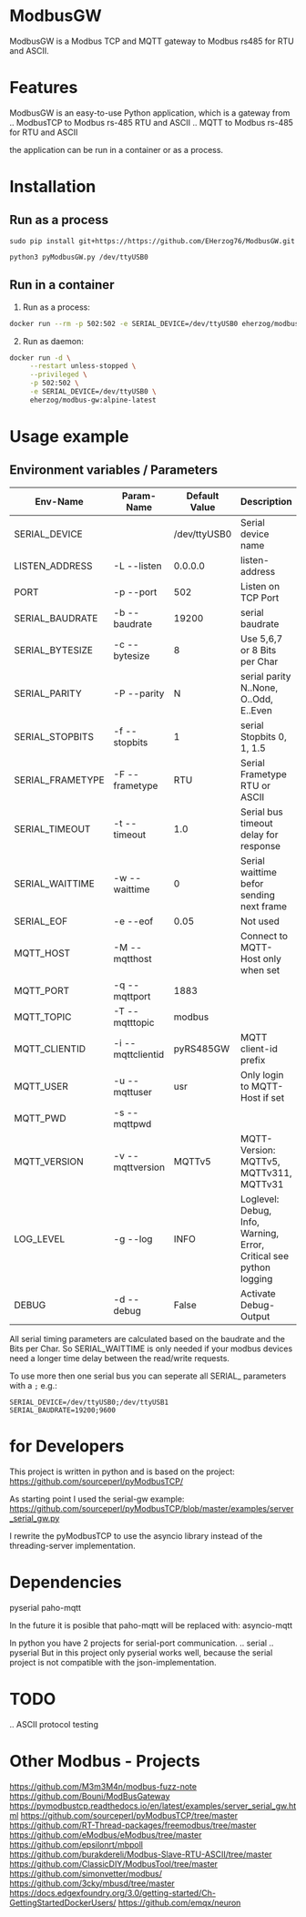 # ModbusGW
ModbusGW is a Modbus TCP and MQTT gateway to Modbus rs485 for RTU and ASCII.

# Features
ModbusGW is an easy-to-use Python application,
which is a gateway from
.. ModbusTCP to Modbus rs-485 RTU and ASCII
.. MQTT to Modbus rs-485 for RTU and ASCII

the application can be run in a container or as a process.

# Installation
## Run as a process
```
sudo pip install git+https://https://github.com/EHerzog76/ModbusGW.git

python3 pyModbusGW.py /dev/ttyUSB0
```

## Run in a container
1. Run as a process:
  ```sh
  docker run --rm -p 502:502 -e SERIAL_DEVICE=/dev/ttyUSB0 eherzog/modbus-gw:alpine-latest
  ```
2. Run as daemon:
  ```sh
  docker run -d \
       --restart unless-stopped \
       --privileged \
       -p 502:502 \
       -e SERIAL_DEVICE=/dev/ttyUSB0 \
       eherzog/modbus-gw:alpine-latest
  ```

# Usage example

## Environment variables / Parameters
|Env-Name|Param-Name|Default Value|Description|
|---|---|---|---|
|SERIAL_DEVICE | |/dev/ttyUSB0 | Serial device name
|LISTEN_ADDRESS | -L --listen|0.0.0.0 |listen-address
|PORT | -p --port|502 |Listen on TCP Port
|SERIAL_BAUDRATE | -b --baudrate|19200 |serial baudrate
|SERIAL_BYTESIZE | -c --bytesize|8 |Use 5,6,7 or 8 Bits per Char
|SERIAL_PARITY | -P --parity|N |serial parity N..None, O..Odd, E..Even
|SERIAL_STOPBITS | -f --stopbits|1 |serial Stopbits 0, 1, 1.5
|SERIAL_FRAMETYPE | -F --frametype|RTU |Serial Frametype RTU or ASCII
|SERIAL_TIMEOUT | -t --timeout|1.0 |Serial bus timeout delay for response
|SERIAL_WAITTIME | -w --waittime|0 |Serial waittime befor sending next frame
|SERIAL_EOF | -e --eof|0.05 |Not used
|MQTT_HOST | -M --mqtthost| |Connect to MQTT-Host only when set
|MQTT_PORT | -q --mqttport|1883 |
|MQTT_TOPIC | -T --mqtttopic|modbus |
|MQTT_CLIENTID | -i --mqttclientid|pyRS485GW |MQTT client-id prefix
|MQTT_USER | -u --mqttuser|usr |Only login to MQTT-Host if set
|MQTT_PWD | -s --mqttpwd| |
|MQTT_VERSION | -v --mqttversion|MQTTv5 |MQTT-Version: MQTTv5, MQTTv311, MQTTv31
|LOG_LEVEL | -g --log|INFO |Loglevel: Debug, Info, Warning, Error, Critical see python logging 
|DEBUG | -d --debug|False |Activate Debug-Output

All serial timing parameters are calculated based on the baudrate and the Bits per Char.
So SERIAL_WAITTIME is only needed if your modbus devices need a longer time delay between the read/write requests.

To use more then one serial bus you can seperate all SERIAL_ parameters with a ```;```
e.g.:
```
SERIAL_DEVICE=/dev/ttyUSB0;/dev/ttyUSB1
SERIAL_BAUDRATE=19200;9600
```

# for Developers
This project is written in python and is based on the project:
https://github.com/sourceperl/pyModbusTCP/

As starting point I used the serial-gw example:
https://github.com/sourceperl/pyModbusTCP/blob/master/examples/server_serial_gw.py

I rewrite the pyModbusTCP to use the asyncio library instead of the threading-server implementation.

# Dependencies
pyserial
paho-mqtt


In the future it is posible that
    paho-mqtt  will be replaced with: asyncio-mqtt

In python you have 2 projects for serial-port communication.
.. serial
.. pyserial
But in this project only pyserial works well, because the serial project is not compatible with the json-implementation.

# TODO
.. ASCII protocol testing

# Other Modbus - Projects
https://github.com/M3m3M4n/modbus-fuzz-note
https://github.com/Bouni/ModBusGateway
https://pymodbustcp.readthedocs.io/en/latest/examples/server_serial_gw.html
https://github.com/sourceperl/pyModbusTCP/tree/master
https://github.com/RT-Thread-packages/freemodbus/tree/master
https://github.com/eModbus/eModbus/tree/master
https://github.com/epsilonrt/mbpoll
https://github.com/burakdereli/Modbus-Slave-RTU-ASCII/tree/master
https://github.com/ClassicDIY/ModbusTool/tree/master
https://github.com/simonvetter/modbus/
https://github.com/3cky/mbusd/tree/master
https://docs.edgexfoundry.org/3.0/getting-started/Ch-GettingStartedDockerUsers/
https://github.com/emqx/neuron

